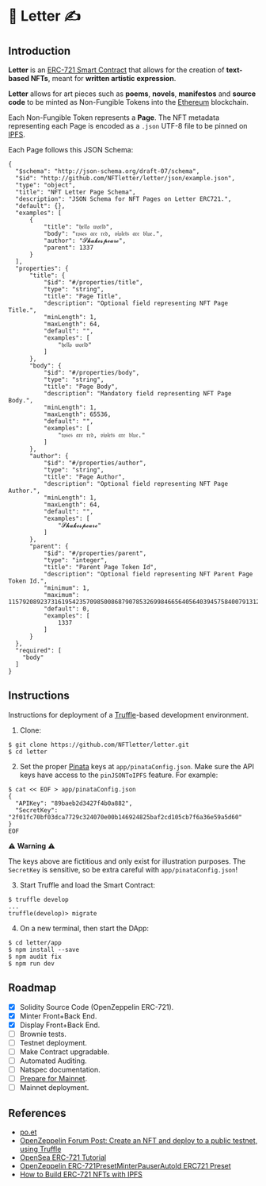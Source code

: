 # 📜 Letter ✍️

## Introduction

**Letter** is an [ERC-721 Smart Contract](http://erc721.org/) that allows for the creation of **text-based NFTs**, meant for **written artistic expression**.


**Letter** allows for art pieces such as **poems**, **novels**, **manifestos** and **source code** to be minted as Non-Fungible Tokens into the [Ethereum](https://ethereum.org/en/) blockchain.


Each Non-Fungible Token represents a **Page**. The NFT metadata representing each Page is encoded as a `.json` UTF-8 file to be pinned on [IPFS](https://ipfs.io/).

Each Page follows this JSON Schema:

```
{
  "$schema": "http://json-schema.org/draft-07/schema",
  "$id": "http://github.com/NFTletter/letter/json/example.json",
  "type": "object",
  "title": "NFT Letter Page Schema",
  "description": "JSON Schema for NFT Pages on Letter ERC721.",
  "default": {},
  "examples": [
      {
          "title": "𝔥𝔢𝔩𝔩𝔬 𝔴𝔬𝔯𝔩𝔡",
          "body": "𝔯𝔬𝔰𝔢𝔰 𝔞𝔯𝔢 𝔯𝔢𝔡, 𝔳𝔦𝔬𝔩𝔢𝔱𝔰 𝔞𝔯𝔢 𝔟𝔩𝔲𝔢.",
          "author": "𝓢𝓱𝓪𝓴𝓮𝓼𝓹𝓮𝓪𝓻𝓮",
          "parent": 1337
      }
  ],
  "properties": {
      "title": {
          "$id": "#/properties/title",
          "type": "string",
          "title": "Page Title",
          "description": "Optional field representing NFT Page Title.",
          "minLength": 1,
          "maxLength": 64,
          "default": "",
          "examples": [
              "𝔥𝔢𝔩𝔩𝔬 𝔴𝔬𝔯𝔩𝔡"
          ]
      },
      "body": {
          "$id": "#/properties/body",
          "type": "string",
          "title": "Page Body",
          "description": "Mandatory field representing NFT Page Body.",
          "minLength": 1,
          "maxLength": 65536,
          "default": "",
          "examples": [
              "𝔯𝔬𝔰𝔢𝔰 𝔞𝔯𝔢 𝔯𝔢𝔡, 𝔳𝔦𝔬𝔩𝔢𝔱𝔰 𝔞𝔯𝔢 𝔟𝔩𝔲𝔢."
          ]
      },
      "author": {
          "$id": "#/properties/author",
          "type": "string",
          "title": "Page Author",
          "description": "Optional field representing NFT Page Author.",
          "minLength": 1,
          "maxLength": 64,
          "default": "",
          "examples": [
              "𝓢𝓱𝓪𝓴𝓮𝓼𝓹𝓮𝓪𝓻𝓮"
          ]
      },
      "parent": {
          "$id": "#/properties/parent",
          "type": "integer",
          "title": "Parent Page Token Id",
          "description": "Optional field representing NFT Parent Page Token Id.",
          "minimum": 1,
          "maximum": 115792089237316195423570985008687907853269984665640564039457584007913129639935,
          "default": 0,
          "examples": [
              1337
          ]
      }
  },
  "required": [
    "body"
  ]
}
```


## Instructions

Instructions for deployment of a [Truffle](https://www.trufflesuite.com/)-based development environment.

1. Clone:
```
$ git clone https://github.com/NFTletter/letter.git
$ cd letter
```

2. Set the proper [Pinata](https://pinata.cloud) keys at `app/pinataConfig.json`. Make sure the API keys have access to the `pinJSONToIPFS` feature. For example:
```
$ cat << EOF > app/pinataConfig.json
{
  "APIKey": "89baeb2d3427f4b0a882",
  "SecretKey": "2f01fc70bf03dca7729c324070e00b146924825baf2cd105cb7f6a36e59a5d60"
}
EOF
```

⚠️ **Warning** ⚠️

The keys above are fictitious and only exist for illustration purposes. The `SecretKey` is sensitive, so be extra careful with `app/pinataConfig.json`!

3. Start Truffle and load the Smart Contract:
```
$ truffle develop
...
truffle(develop)> migrate
```

4. On a new terminal, then start the DApp:
```
$ cd letter/app
$ npm install --save
$ npm audit fix
$ npm run dev
```

## Roadmap

- [x] Solidity Source Code (OpenZeppelin ERC-721).
- [x] Minter Front+Back End.
- [x] Display Front+Back End.
- [ ] Brownie tests.
- [ ] Testnet deployment.
- [ ] Make Contract upgradable.
- [ ] Automated Auditing.
- [ ] Natspec documentation.
- [ ] [Prepare for Mainnet](https://docs.openzeppelin.com/learn/preparing-for-mainnet).
- [ ] Mainnet deployment.

## References
 - [po.et](https://poetproject.medium.com/)
 - [OpenZeppelin Forum Post: Create an NFT and deploy to a public testnet, using Truffle](https://forum.openzeppelin.com/t/create-an-nft-and-deploy-to-a-public-testnet-using-truffle/2961)
 - [OpenSea ERC-721 Tutorial](https://docs.opensea.io/docs/1-structuring-your-smart-contract)
 - [OpenZeppelin ERC-721PresetMinterPauserAutoId ERC721 Preset](https://docs.openzeppelin.com/contracts/3.x/api/presets#ERC721PresetMinterPauserAutoId)
 - [How to Build ERC-721 NFTs with IPFS](https://medium.com/pinata/how-to-build-erc-721-nfts-with-ipfs-e76a21d8f914)
